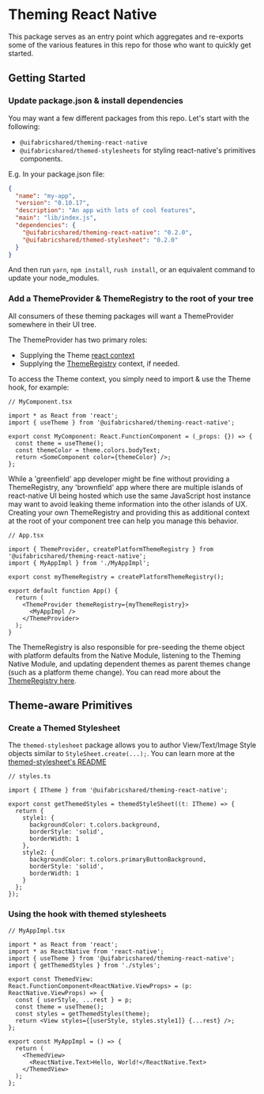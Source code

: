 # Theming React Native

This package serves as an entry point which aggregates and re-exports some of the various features in this repo for those who want to quickly get started.

## Getting Started

### Update package.json & install dependencies

You may want a few different packages from this repo. Let's start with the following:

- `@uifabricshared/theming-react-native`
- `@uifabricshared/themed-stylesheets` for styling react-native's primitives components.

E.g. In your package.json file:

```json
{
  "name": "my-app",
  "version": "0.10.17",
  "description": "An app with lots of cool features",
  "main": "lib/index.js",
  "dependencies": {
    "@uifabricshared/theming-react-native": "0.2.0",
    "@uifabricshared/themed-stylesheet": "0.2.0"
  }
}
```

And then run `yarn`, `npm install`, `rush install`, or an equivalent command to update your node_modules.

### Add a ThemeProvider & ThemeRegistry to the root of your tree

All consumers of these theming packages will want a ThemeProvider somewhere in their UI tree.

The ThemeProvider has two primary roles:

- Supplying the Theme [react context](https://reactjs.org/docs/context.html)
- Supplying the [ThemeRegistry](../theme-registry/README.md) context, if needed.

To access the Theme context, you simply need to import & use the Theme hook, for example:

```tsx
// MyComponent.tsx

import * as React from 'react';
import { useTheme } from '@uifabricshared/theming-react-native';

export const MyComponent: React.FunctionComponent = (_props: {}) => {
  const theme = useTheme();
  const themeColor = theme.colors.bodyText;
  return <SomeComponent color={themeColor} />;
};
```

While a 'greenfield' app developer might be fine without providing a ThemeRegistry, any 'brownfield' app where there are multiple islands of react-native UI being hosted which use the same JavaScript host instance may want to avoid leaking theme information into the other islands of UX. Creating your own ThemeRegistry and providing this as additional context at the root of your component tree can help you manage this behavior.

```tsx
// App.tsx

import { ThemeProvider, createPlatformThemeRegistry } from '@uifabricshared/theming-react-native';
import { MyAppImpl } from './MyAppImpl';

export const myThemeRegistry = createPlatformThemeRegistry();

export default function App() {
  return (
    <ThemeProvider themeRegistry={myThemeRegistry}>
      <MyAppImpl />
    </ThemeProvider>
  );
}
```

The ThemeRegistry is also responsible for pre-seeding the theme object with platform defaults from the Native Module, listening to the Theming Native Module, and updating dependent themes as parent themes change (such as a platform theme change). You can read more about the [ThemeRegistry here](../theme-registry/README.md).

## Theme-aware Primitives

### Create a Themed Stylesheet

The `themed-stylesheet` package allows you to author View/Text/Image Style objects similar to `StyleSheet.create(...);`. You can learn more at the [themed-stylesheet's README](../themed-stylesheet/README.md)

```tsx
// styles.ts

import { ITheme } from '@uifabricshared/theming-react-native';

export const getThemedStyles = themedStyleSheet((t: ITheme) => {
  return {
    style1: {
      backgroundColor: t.colors.background,
      borderStyle: 'solid',
      borderWidth: 1
    },
    style2: {
      backgroundColor: t.colors.primaryButtonBackground,
      borderStyle: 'solid',
      borderWidth: 1
    }
  };
});
```

### Using the hook with themed stylesheets

```tsx
// MyAppImpl.tsx

import * as React from 'react';
import * as ReactNative from 'react-native';
import { useTheme } from '@uifabricshared/theming-react-native';
import { getThemedStyles } from './styles';

export const ThemedView: React.FunctionComponent<ReactNative.ViewProps> = (p: ReactNative.ViewProps) => {
  const { userStyle, ...rest } = p;
  const theme = useTheme();
  const styles = getThemedStyles(theme);
  return <View styles={[userStyle, styles.style1]} {...rest} />;
};

export const MyAppImpl = () => {
  return (
    <ThemedView>
      <ReactNative.Text>Hello, World!</ReactNative.Text>
    </ThemedView>
  );
};
```
